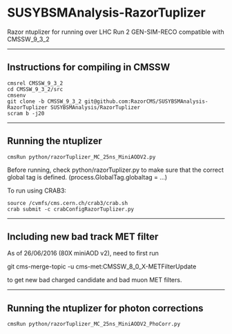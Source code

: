SUSYBSMAnalysis-RazorTuplizer
=============================

Razor ntuplizer for running over LHC Run 2 GEN-SIM-RECO compatible with CMSSW_9_3_2

-----------------------------------
Instructions for compiling in CMSSW
-----------------------------------

    cmsrel CMSSW_9_3_2
    cd CMSSW_9_3_2/src
    cmsenv
    git clone -b CMSSW_9_3_2 git@github.com:RazorCMS/SUSYBSMAnalysis-RazorTuplizer SUSYBSMAnalysis/RazorTuplizer
    scram b -j20

---------------------    
Running the ntuplizer
---------------------

	cmsRun python/razorTuplizer_MC_25ns_MiniAODV2.py

    
Before running, check python/razorTuplizer.py to make sure that the correct global tag is defined. (process.GlobalTag.globaltag = ...)

To run using CRAB3:

    source /cvmfs/cms.cern.ch/crab3/crab.sh
    crab submit -c crabConfigRazorTuplizer.py

---------------------------------------
Including new bad track MET filter
---------------------------------------

As of 26/06/2016 (80X miniAOD v2), need to first run

git cms-merge-topic -u cms-met:CMSSW_8_0_X-METFilterUpdate

to get new bad charged candidate and bad muon MET filters.


--------------------------------------------
Running the ntuplizer for photon corrections
--------------------------------------------

	cmsRun python/razorTuplizer_MC_25ns_MiniAODV2_PhoCorr.py
